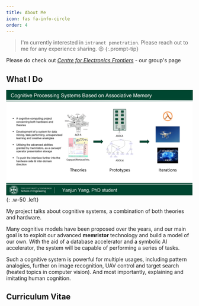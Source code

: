 ```yaml
---
title: About Me
icon: fas fa-info-circle
order: 4
---
```


> I'm currently interested in `intranet penetration`. Please reach out to me for any
experience sharing. :wink:
{:.prompt-tip}

Please do check out *[Centre for Electronics Frontiers](https://cef.eng.ed.ac.uk/)*
\- our group's page

## What I Do

![IntroSlide](/assets/1min_YJY.png){: .w-50 .left}

My project talks about cognitive systems, a combination of both theories and hardware.

Many cognitive models have been proposed over the years, and our main goal is to
exploit our advanced **memristor** technology and build a model of our own. With
the aid of a database accelerator and a symbolic AI accelerator, the system will
be capable of performing a series of tasks.

Such a cognitive system is powerful for multiple usages, including pattern
analogies, further on image recognition, UAV control and target search (heated
topics in computer vision). And most importantly, explaining and imitating human
cognition.

## Curriculum Vitae

<object data="{{ site.url }}{{ site.baseurl }}/assets/cv_yyj.pdf" width="800" height="1000" type="application/pdf"></object>
